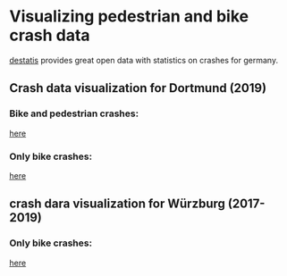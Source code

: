 # Visualizing pedestrian and bike crash data
[destatis](https://unfallatlas.statistikportal.de/_opendata2020.html) provides great open data with statistics on crashes for germany.

## Crash data visualization for Dortmund (2019)
### Bike and pedestrian crashes:
[here](https://github.com/cuteredpwnda/visualize_crashes/blob/main/html/dortmund/bike&pedestriancrashes.html)
### Only bike crashes:
[here](https://github.com/cuteredpwnda/visualize_crashes/blob/main/html/dortmund/bikecrashes.html)

## crash dara visualization for Würzburg (2017-2019)
### Only bike crashes:
[here](https://github.com/cuteredpwnda/visualize_crashes/blob/main/html/wuerzburg/bikecrashes.html)